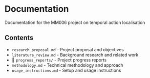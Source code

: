 # Documentation

Documentation for the MM006 project on temporal action localisation

## Contents

- `research_proposal.md` - Project proposal and objectives
- `literature_review.md` - Background research and related work
- 📁 `progress_reports/` - Project progress reports
- `methodology.md` - Technical methodology and approach
- `usage_instructions.md` - Setup and usage instructions